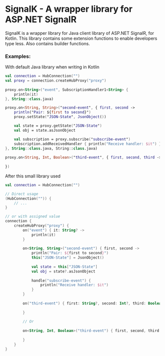 # SignalK - A wrapper library for ASP.NET SignalR

SignalK is a wrapper library for Java client library of ASP.NET SignalR, for Kotlin.
This library contains some extension functions to enable developers type less. Also contains
builder functions.

### Examples:
With default Java library when writing in Kotlin
```kotlin
val connection = HubConnection("")
val proxy = connection.createHubProxy("proxy")
    
proxy.on<String>("event", SubscriptionHandler1<String> { 
    println(it)
}, String::class.java)

proxy.on<String, String>("second-event", { first, second ->
    println("Pair: ${first to second}")
    proxy.setState("JSON-State", JsonObject())

    val state = proxy.getState("JSON-State")
    val obj = state.asJsonObject

    val subscription = proxy.subscribe("subscribe-event")
    subscription.addReceivedHandler { println("Receive handler: $it") }
}, String::class.java, String::class.java)
    
proxy.on<String, Int, Boolean>("third-event", { first, second, third ->
        
})
```

After this small library used
```kotlin
val connection = HubConnection("")

// Direct usage
(HubConnection("")) { 
    // ...
}

// or with assigned value
connection {
    createHubProxy("proxy") {
        on("event") { it: String? ->
            println(it)
        }
        
        on<String, String>("second-event") { first, second ->
            println("Pair: ${first to second}")
            this["JSON-State"] = JsonObject()
            
            val state = this["JSON-State"]
            val obj = state?.asJsonObject
            
            handle("subscribe-event") {
                println("Receive handler: $it")
            }
        }
        
        on("third-event") { first: String?, second: Int?, third: Boolean? ->
            
        }
        
        // Or
        
        on<String, Int, Boolean>("third-event") { first, second, third ->
            
        }
    }
}
```
